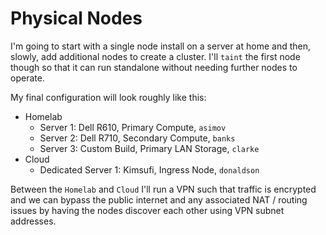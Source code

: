 # Physical Nodes
I'm going to start with a single node install on a server at home and then, slowly, add additional nodes to create a cluster. I'll `taint` the first node though so that it can run standalone without needing further nodes to operate.

My final configuration will look roughly like this:

* Homelab
    * Server 1: Dell R610, Primary Compute, `asimov`
    * Server 2: Dell R710, Secondary Compute, `banks`
    * Server 3: Custom Build, Primary LAN Storage, `clarke`
* Cloud
    * Dedicated Server 1: Kimsufi, Ingress Node, `donaldson`

Between the `Homelab` and `Cloud` I'll run a VPN such that traffic is encrypted and we can bypass the public internet and any associated NAT / routing issues by having the nodes discover each other using VPN subnet addresses.